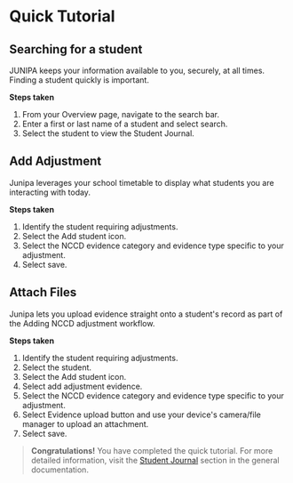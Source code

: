 # Quick Tutorial

## Searching for a student

JUNIPA keeps your information available to you, securely, at all times. Finding a student quickly is important.

**Steps taken**

1. From your Overview page, navigate to the search bar.
2. Enter a first or last name of a student and select search.
3. Select the student to view the Student Journal.

## Add Adjustment

Junipa leverages your school timetable to display what students you are interacting with today.

**Steps taken**

1. Identify the student requiring adjustments.
2. Select the Add student icon.
3. Select the NCCD evidence category and evidence type specific to your adjustment.
4. Select save.

## Attach Files

Junipa lets you upload evidence straight onto a student's record as part of the Adding NCCD adjustment workflow.

**Steps taken**

1. Identify the student requiring adjustments.
2. Select the student.
3. Select the Add student icon.
4. Select add adjustment evidence.
5. Select the NCCD evidence category and evidence type specific to your adjustment.
6. Select Evidence upload button and use your device's camera/file manager to upload an attachment.
7. Select save.

> **Congratulations!** You have completed the quick tutorial. For more detailed information, visit the [Student Journal](../general#searching-for-a-student) section in the general documentation.
